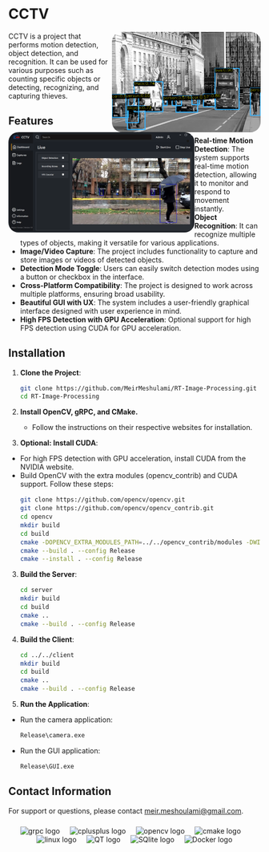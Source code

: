 # CCTV

<div align="center">
  <img align="right" height="200" style=border-radius:20px src="/resources/detection_image.png"  />
</div>

CCTV is a project that performs motion detection, object detection, and recognition. It can be used for various purposes such as counting specific objects or detecting, recognizing, and capturing thieves.

<div align="center">
  <img align="left" height="200" style=border-radius:20px src="/resources/app.png"  />
</div>

## Features
- **Real-time Motion Detection**: The system supports real-time motion detection, allowing it to monitor and respond to movement instantly.
- **Object Recognition**: It can recognize multiple types of objects, making it versatile for various applications.
- **Image/Video Capture**: The project includes functionality to capture and store images or videos of detected objects.
- **Detection Mode Toggle**: Users can easily switch detection modes using a button or checkbox in the interface.
- **Cross-Platform Compatibility**: The project is designed to work across multiple platforms, ensuring broad usability.
- **Beautiful GUI with UX**: The system includes a user-friendly graphical interface designed with user experience in mind.
- **High FPS Detection with GPU Acceleration**: Optional support for high FPS detection using CUDA for GPU acceleration.

## Installation
1. **Clone the Project**:
   ```sh
   git clone https://github.com/MeirMeshulami/RT-Image-Processing.git
   cd RT-Image-Processing

2. **Install OpenCV, gRPC, and CMake.**
   - Follow the instructions on their respective websites for installation.

3. **Optional: Install CUDA**:

  - For high FPS detection with GPU acceleration, install CUDA from the NVIDIA website.
  - Build OpenCV with the extra modules (opencv_contrib) and CUDA support. Follow these steps:
    ```sh
    git clone https://github.com/opencv/opencv.git
    git clone https://github.com/opencv/opencv_contrib.git
    cd opencv
    mkdir build
    cd build
    cmake -DOPENCV_EXTRA_MODULES_PATH=../../opencv_contrib/modules -DWITH_CUDA=ON ..
    cmake --build . --config Release
    cmake --install . --config Release

3. **Build the Server**:
    ```sh
    cd server
    mkdir build
    cd build
    cmake ..
    cmake --build . --config Release


4. **Build the Client**:
    ```sh
    cd ../../client
    mkdir build
    cd build
    cmake ..
    cmake --build . --config Release


5. **Run the Application**:
  - Run the camera application:
    ```sh
    Release\camera.exe

  - Run the GUI application:
    ```sh
    Release\GUI.exe

## Contact Information
For support or questions, please contact meir.meshoulami@gmail.com.

###



###

<div align="center">
  <img src="https://miro.medium.com/v2/resize:fit:560/0*OhqRsVej30htIkDL.png" height="30" alt="grpc logo"  />
  <img width="12" />
  <img src="https://cdn.jsdelivr.net/gh/devicons/devicon/icons/cplusplus/cplusplus-original.svg" height="30" alt="cplusplus logo"  />
  <img width="12" />
  <img src="https://cdn.jsdelivr.net/gh/devicons/devicon/icons/opencv/opencv-original.svg" height="30" alt="opencv logo"  />
  <img width="12" />
  <img src="https://cdn.jsdelivr.net/gh/devicons/devicon/icons/cmake/cmake-original.svg" height="30" alt="cmake logo"  />
  <img width="12" />
  <img src="https://cdn.jsdelivr.net/gh/devicons/devicon/icons/linux/linux-original.svg" height="30" alt="linux logo"  />
  <img width="12" />
  <img src="https://upload.wikimedia.org/wikipedia/commons/thumb/8/81/Qt_logo_neon_2022.svg/224px-Qt_logo_neon_2022.svg.png" height="30" alt="QT logo"  />
  <img width="12" />
  <img src="https://upload.wikimedia.org/wikipedia/commons/thumb/3/38/SQLite370.svg/382px-SQLite370.svg.png" height="30" alt="SQlite logo"  />
  <img width="12" />
  <img src="https://upload.wikimedia.org/wikipedia/commons/7/79/Docker_%28container_engine%29_logo.png" height="30" alt="Docker logo"  />
</div>



